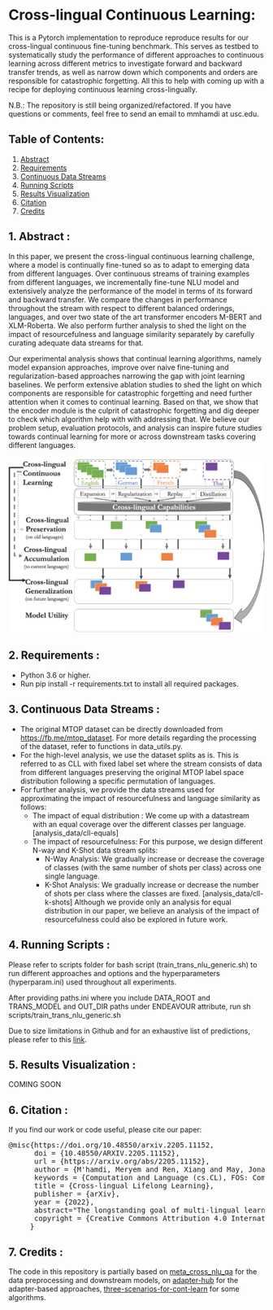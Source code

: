 # Cross-lingual Continuous Learning:

This is a Pytorch implementation to reproduce reproduce results for our cross-lingual continuous fine-tuning benchmark. This serves as testbed to systematically study the performance of different approaches to continuous learning across different metrics to investigate forward and backward transfer trends, as well as narrow down which components and orders are responsible for catastrophic forgetting. All this to help with coming up with a recipe for deploying continuous learning cross-lingually.

N.B.: The repository is still being organized/refactored. If you have questions or comments, feel free to send an email to mmhamdi at usc.edu.

## Table of Contents:

1. [Abstract](#abstract)
2. [Requirements](#requirements)
3. [Continuous Data Streams](#datastreams)
4. [Running Scripts](#scripts)
5. [Results Visualization](#results)
6. [Citation](#citation)
7. [Credits](#credits)

## 1. Abstract <a name="abstract"></a>:

In this paper, we present the cross-lingual continuous learning challenge, where a model is continually fine-tuned so as to adapt to emerging data from different languages. Over continuous streams of training examples from different languages, we incrementally fine-tune NLU model and extensively analyze the performance of the model in terms of its forward and backward transfer. We compare the changes in performance throughout the stream with respect to different balanced orderings, languages, and over two state of the art transformer encoders M-BERT and XLM-Roberta. We also perform further analysis to shed the light on the impact of resourcefulness and language similarity separately by carefully curating adequate data streams for that.

Our experimental analysis shows that continual learning algorithms, namely model expansion approaches, improve over naive fine-tuning and regularization-based approaches narrowing the gap with joint learning baselines. We perform extensive ablation studies to shed the light on which components are responsible for catastrophic forgetting and need further attention when it comes to continual learning. Based on that, we show that the encoder module is the culprit of catastrophic forgetting and dig deeper to check which algorithm help with with addressing that. We believe our problem setup, evaluation protocols, and analysis can inspire future studies towards continual learning for more or across downstream tasks covering different languages.

![image](xcontlearndiagram.png)

## 2. Requirements <a name="requirements"></a>:
* Python 3.6 or higher.
* Run pip install -r requirements.txt to install all required packages.

## 3. Continuous Data Streams <a name="datasets"></a>:
* The original MTOP dataset can be directly downloaded from https://fb.me/mtop_dataset. For more details regarding the processing of the dataset, refer to functions in data_utils.py.
* For the high-level analysis, we use the dataset splits as is. This is referred to as CLL with fixed label set where the stream consists of data from different languages preserving the original MTOP label space distribution following a specific permutation of languages.
* For further analysis, we provide the data streams used for approximating the impact of resourcefulness and language similarity as follows:
  - The impact of equal distribution : We come up with a datastream with an equal coverage over the different classes per language. [analysis_data/cll-equals]
  - The impact of resourcefulness: For this purpose, we design different N-way and K-Shot data stream splits: 
      - N-Way Analysis: We gradually increase or decrease the coverage of classes (with the same number of shots per class) across one single language. 
      - K-Shot Analysis: We gradually increase or decrease the number of shots per class where the classes are fixed. [analysis_data/cll-k-shots]
Although we provide only an analysis for equal distribution in our paper, we believe an analysis of the impact of resourcefulness could also be explored in future work. 

## 4. Running Scripts <a name="scripts"></a>:

Please refer to scripts folder for bash script (train_trans_nlu_generic.sh) to run different approaches and options and the hyperparameters (hyperparam.ini) used throughout all experiments.

After providing paths.ini where you include DATA_ROOT and TRANS_MODEL and OUT_DIR paths under ENDEAVOUR attribute, run sh scripts/train_trans_nlu_generic.sh

Due to size limitations in Github and for an exhaustive list of predictions, please refer to this [link](https://drive.google.com/drive/folders/11adeU6AMg6QfNcoKTzqAP5eLnf5dFsYS?usp=sharing).
## 5. Results Visualization <a name="results"></a>:

COMING SOON

## 6. Citation <a name="citation"></a>:

If you find our work or code useful, please cite our paper:

<pre>
@misc{https://doi.org/10.48550/arxiv.2205.11152,
      doi = {10.48550/ARXIV.2205.11152},
      url = {https://arxiv.org/abs/2205.11152},
      author = {M'hamdi, Meryem and Ren, Xiang and May, Jonathan},
      keywords = {Computation and Language (cs.CL), FOS: Computer and information sciences, FOS: Computer and information sciences},
      title = {Cross-lingual Lifelong Learning},
      publisher = {arXiv},
      year = {2022},
      abstract="The longstanding goal of multi-lingual learning has been to develop a universal cross-lingual model that can withstand the changes in multi-lingual data distributions. However, most existing models assume full access to the target languages in advance, whereas in realistic scenarios this is not often the case, as new languages can be incorporated later on. In this paper, we present the Cross-lingual Lifelong Learning (CLL) challenge, where a model is continually fine-tuned to adapt to emerging data from different languages. We provide insights into what makes multilingual sequential learning particularly challenging. To surmount such challenges, we benchmark a representative set of cross-lingual continual learning algorithms and analyze their knowledge preservation, accumulation, and generalization capabilities compared to baselines on carefully curated datastreams. The implications of this analysis include a recipe for how to measure and balance between different cross-lingual continual learning desiderata, which goes beyond conventional transfer learning."
      copyright = {Creative Commons Attribution 4.0 International},
     }
</pre>



## 7. Credits <a name="credits"></a>:

The code in this repository is partially based on [meta_cross_nlu_qa](https://github.com/meryemmhamdi1/meta_cross_nlu_qa) for the data preprocessing and downstream models, on [adapter-hub](https://github.com/Adapter-Hub/adapter-transformers) for the adapter-based approaches, [three-scenarios-for-cont-learn](https://github.com/GMvandeVen/continual-learning) for some algorithms.
